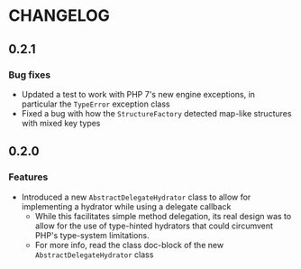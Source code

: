 # CHANGELOG

## 0.2.1

### Bug fixes

- Updated a test to work with PHP 7's new engine exceptions, in particular the `TypeError` exception class
- Fixed a bug with how the `StructureFactory` detected map-like structures with mixed key types


## 0.2.0

### Features

- Introduced a new `AbstractDelegateHydrator` class to allow for implementing a hydrator while using a delegate callback
    - While this facilitates simple method delegation, its real design was to allow for the use of type-hinted hydrators
    that could circumvent PHP's type-system limitations.
    - For more info, read the class doc-block of the new `AbstractDelegateHydrator` class
